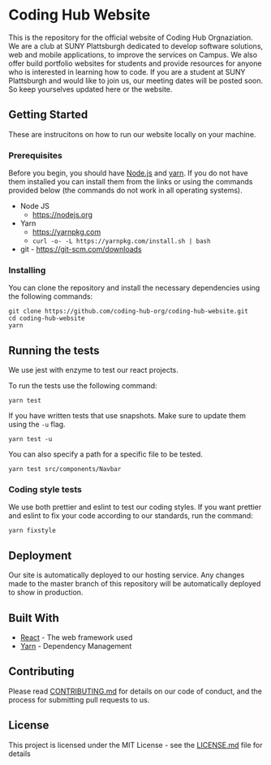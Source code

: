 # Coding Hub Website

This is the repository for the official website of Coding Hub Orgnaziation. We are a club at SUNY Plattsburgh dedicated to develop software solutions, web and mobile applications, to improve the services on Campus. We also offer build portfolio websites for students and provide resources for anyone who is interested in learning how to code. If you are a student at SUNY Plattsburgh and would like to join us, our meeting dates will be posted soon. So keep yourselves updated here or the website.

## Getting Started

These are instrucitons on how to run our website locally on your machine.

### Prerequisites

Before you begin, you should have [Node.js](https://nodejs.org/en/ "Node JS HomePage") and [yarn](https://yarnpkg.com/en/ "Yarn HomePage"). If you do not have them installed you can install them from the links or using the commands provided below (the commands do not work in all operating systems).

* Node JS
    - https://nodejs.org
* Yarn 
    - https://yarnpkg.com
    - `curl -o- -L https://yarnpkg.com/install.sh | bash`
* git - https://git-scm.com/downloads

### Installing

You can clone the repository and install the necessary dependencies using the following commands:
```
git clone https://github.com/coding-hub-org/coding-hub-website.git
cd coding-hub-website
yarn
```

## Running the tests

We use jest with enzyme to test our react projects.

To run the tests use the following command:
```
yarn test
```
If you have written tests that use snapshots. Make sure to update them using the `-u` flag.
```
yarn test -u
```

You can also specify a path for a specific file to be tested.
```
yarn test src/components/Navbar
```

### Coding style tests

We use both prettier and eslint to test our coding styles. If you want prettier and eslint to fix your code according to our standards, run the command:
```
yarn fixstyle
```

## Deployment

Our site is automatically deployed to our hosting service. Any changes made to the master branch of this repository will be automatically deployed to show in production.

## Built With

* [React](https://reactjs.org/) - The web framework used
* [Yarn](https://yarnpkg.com/) - Dependency Management

## Contributing

Please read [CONTRIBUTING.md](https://github.com/coding-hub-org/coding-hub-website/CONTRIBUTING.md) for details on our code of conduct, and the process for submitting pull requests to us.

## License

This project is licensed under the MIT License - see the [LICENSE.md](LICENSE.md) file for details



